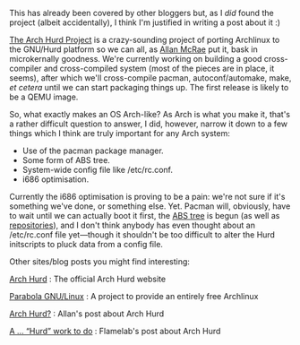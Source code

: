 This has already been covered by other bloggers but, as I <em>did</em> found the project (albeit accidentally), I think I'm justified in writing a post about it :)

[The Arch Hurd Project](http://www.archhurd.org) is a crazy-sounding project of porting Archlinux to the GNU/Hurd platform so we can all, as [Allan McRae](http://allanmcrae.com/) put it, bask in microkernally goodness. We're currently working on building a good cross-compiler and cross-compiled system (most of the pieces are in place, it seems), after which we'll cross-compile pacman, autoconf/automake, make, *et cetera* until we can start packaging things up. The first release is likely to be a QEMU image.

So, what exactly makes an OS Arch-like? As Arch is what you make it, that's a rather difficult question to answer, I did, however, narrow it down to a few things which I think are truly important for any Arch system:

 * Use of the pacman package manager.
 * Some form of ABS tree.
 * System-wide config file like /etc/rc.conf.
 * i686 optimisation.

Currently the i686 optimisation is proving to be a pain: we're not sure if it's something we've done, or something else. Yet. Pacman will, obviously, have to wait until we can actually boot it first, the [ABS tree](http://projects.archhurd.org/?p=packages.git;a=summary) is begun (as well as [repositories](http://repo.archhurd.org/)), and I don't think anybody has even thought about an /etc/rc.conf file yet—though it shouldn't be too difficult to alter the Hurd initscripts to pluck data from a config file.

Other sites/blog posts you might find interesting:

[Arch Hurd](http://www.archhurd.org)
: The official Arch Hurd website

[Parabola GNU/Linux](http://www.parabolagnulinux.org)
: A project to provide an entirely free Archlinux

[Arch Hurd?](http://allanmcrae.com/2010/01/arch-hurd/)
: Allan's post about Arch Hurd

[A … “Hurd” work to do](http://linuxology.wordpress.com/2010/01/10/a-hurd-work-to-do/)
: Flamelab's post about Arch Hurd
